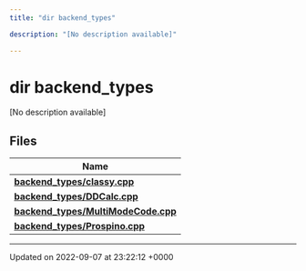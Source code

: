 ```yaml
---
title: "dir backend_types"

description: "[No description available]"

---
```


# dir backend_types

[No description available]

## Files

| Name           |
| -------------- |
| **[backend_types/classy.cpp](/documentation/code/files/classy_8cpp/#file-classycpp)**  |
| **[backend_types/DDCalc.cpp](/documentation/code/files/ddcalc_8cpp/#file-ddcalccpp)**  |
| **[backend_types/MultiModeCode.cpp](/documentation/code/files/multimodecode_8cpp/#file-multimodecodecpp)**  |
| **[backend_types/Prospino.cpp](/documentation/code/files/prospino_8cpp/#file-prospinocpp)**  |






-------------------------------

Updated on 2022-09-07 at 23:22:12 +0000

